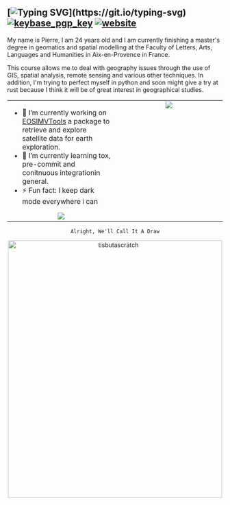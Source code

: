 ## [![Typing SVG](https://readme-typing-svg.herokuapp.com?color=FFFFFF&vCenter=true&width=500&height=20&lines=Hey+%F0%9F%91%8B%2C+I'm+Pierre+Manchon!;I+work+on+GIS+and+spatial+analysis...;I+use+python+and+want+to+try+Rust...)](https://git.io/typing-svg) [![keybase_pgp_key](https://img.shields.io/keybase/pgp/pierremanchon)](https://keybase.io/pierremanchon/pgp_keys.asc?fingerprint=2074bd8854f1f7e9d1f04df2f24a34529db0fd3b) [![website](https://img.shields.io/website?url=https%3A%2F%2Fpierre-manchon.pm%2F)](https://pierre-manchon.pm)

My name is Pierre, I am 24 years old and I am currently finishing a master's degree in geomatics and spatial modelling at the Faculty of Letters, Arts, Languages and Humanities in Aix-en-Provence in France.

This course allows me to deal with geography issues through the use of GIS, spatial analysis, remote sensing and various other techniques.
In addition, I'm trying to perfect myself in python and soon might give a try at rust because I think it will be of great interest in geographical studies. 
[](https://spotify-github-profile.vercel.app/api/view?uid=6djss3gorx99b407cn13w37v5&cover_image=true&theme=compact)
<table>
    <tr>
        <td valign="top" width="50%">

- 🔭 I’m currently working on [EOSIMVTools](https://github.com/pierre-manchon/EOSIMVTools) a package to retrieve and explore satellite data for earth exploration.
- 🌱 I’m currently learning tox, pre-commit and conitnuous integrationin general.
- ⚡ Fun fact: I keep dark mode everywhere i can

<div align="center">
    <img src="https://github-readme-stats.vercel.app/api/top-langs/?username=pierre-manchon&hide_border=true&layout=compact&theme=github_dark&langs_count=10" align="center"/>
</div>
        </td>
        <td valign="top" width="50%">
        <div align="center">
            <img src="https://metrics.lecoq.io/pierre-manchon"/>
        </div>
        </td>
    </tr>
</table>
<div align="center">

    Alright, We'll Call It A Draw
</div>
<div align="center">
    <img src="https://media.giphy.com/media/CUTWsZ8UOlKuc/giphy.gif" alt="tisbutascratch" width="500" height="600">
</div>
